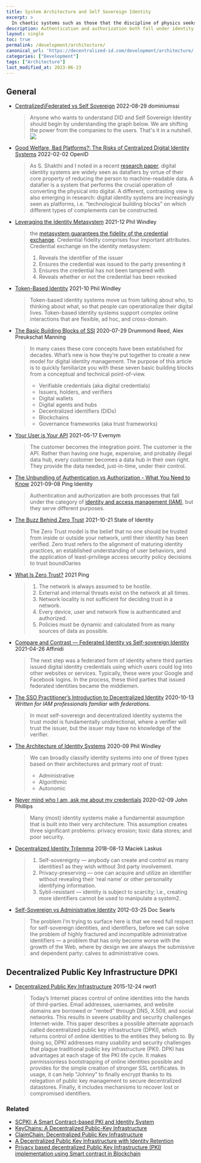 ```yaml
---
title: System Architecture and Self Sovereign Identity
excerpt: >
  In chaotic systems such as those that the discipline of physics seeks to describe, there is also the concept of the “self-organizing principle,” which dictates a tendency for chaotic systems to organize themselves. While this might be a tendency in physics, organization usually needs a nudge in the right direction in the identity world.
description: Authentication and authorization both fall under identity and access management (IAM) but serve different purposes.
layout: single
toc: true
permalink: /development/architecture/
canonical_url: 'https://decentralized-id.com/development/architecture/'
categories: ["Development"]
tags: ["Architecture"]
last_modified_at: 2023-06-23
---
```


## General
* [Centralized\Federated vs Self Sovereign](https://twitter.com/dominiumssi/status/1564188374529081345) 2022-08-29 dominiumssi
  > Anyone who wants to understand DID and Self Sovereign Identity should begin by understanding the graph below. We are shifting the power from the companies to the users.  That's it in a nutshell.
  > ![](https://pbs.twimg.com/media/FbUcnNNacAAUnAs?format=png&name=small)
* [Good Welfare, Bad Platforms?: The Risks of Centralized Digital Identity Systems](https://points.datasociety.net/good-welfare-bad-platforms-d65b412d962e) 2022-02-02 OpenID
  > As S. Shakthi and I noted in a recent [research paper](https://journals.openedition.org/samaj/6279), digital identity systems are widely seen as datafiers by virtue of their core property of reducing the person to machine-readable data. A datafier is a system that performs the crucial operation of converting the physical into digital. A different, contrasting view is also emerging in research: digital identity systems are increasingly seen as platforms, i.e. “technological building blocks” on which different types of complements can be constructed.
* [Leveraging the Identity Metasystem](https://www.windley.com/archives/2021/12/leveraging_the_identity_metasystem.shtml) 2021-12 Phil Windley
  > the [metasystem guarantees the fidelity of the credential exchange](https://www.windley.com/archives/2021/06/ssi_interaction_patterns.shtml). Credential fidelity comprises four important attributes. Credential exchange on the identity metasystem:
  > 
  > 1. Reveals the identifier of the issuer
  > 2. Ensures the credential was issued to the party presenting it
  > 3. Ensures the credential has not been tampered with
  > 4. Reveals whether or not the credential has been revoked
* [Token-Based Identity](https://www.windley.com/archives/2021/10/token-based_identity.shtml) 2021-10 Phil Windley
  > Token-based identity systems move us from talking about who, to thinking about what, so that people can operationalize their digital lives. Token-based identity systems support complex online interactions that are flexible, ad hoc, and cross-domain.
* [The Basic Building Blocks of SSI](https://freecontent.manning.com/the-basic-building-blocks-of-ssi/) 2020-07-29 Drummond Reed, Alex Preukschat Manning
  > In many cases these core concepts have been established for decades. What’s new is how they’re put together to create a new model for digital identity management. The purpose of this article is to quickly familiarize you with these seven basic building blocks from a conceptual and technical point-of-view.
  > - Verifiable credentials (aka digital credentials)
  > - Issuers, holders, and verifiers
  > - Digital wallets
  > - Digital agents and hubs
  > - Decentralized identifiers (DIDs)
  > - Blockchains
  > - Governance frameworks (aka trust frameworks)
* [Your User is Your API](https://www.evernym.com/blog/your-user-is-your-api/) 2021-05-17 Evernym
  > The customer becomes the integration point. The customer is the API. Rather than having one huge, expensive, and probably illegal data hub, every customer becomes a data hub in their own right. They provide the data needed, just-in-time, under their control.
* [The Unbundling of Authentication vs Authorization - What You Need to Know](https://www.pingidentity.com/en/company/blog/posts/2021/authentication-vs-authorization.html) 2021-09-08 Ping Identity
  > Authentication and authorization are both processes that fall under the category of [identity and access management (IAM)](https://www.pingidentity.com/en/company/blog/posts/2017/what-is-identity-and-access-management-iam.html), but they serve different purposes.
* [The Buzz Behind Zero Trust](https://stateofidentity.libsyn.com/zero-trust-architecture) 2021-10-21 State of Identity
  > The Zero Trust model is the belief that no one should be trusted from inside or outside your network, until their identity has been verified. Zero trust refers to the alignment of maturing identity practices, an established understanding of user behaviors, and the application of least-privilege access security policy decisions to trust boundOaries
* [What Is Zero Trust?](https://www.pingidentity.com/en/company/blog/posts/2021/what-is-zero-trust.html) 2021 Ping
  > 1. The network is always assumed to be hostile.
  > 2. External and internal threats exist on the network at all times.
  > 3. Network locality is not sufficient for deciding trust in a network.
  > 4. Every device, user and network flow is authenticated and authorized.
  > 5. Policies must be dynamic and calculated from as many sources of data as possible.
* [Compare and Contrast — Federated Identity vs Self-sovereign Identity](https://academy.affinidi.com/compare-and-contrast-federated-identity-vs-self-sovereign-identity-227a85cbab18) 2021-04-26 Affinidi
  > The next step was a federated form of identity where third parties issued digital identity credentials using which users could log into other websites or services. Typically, these were your Google and Facebook logins. In the process, these third parties that issued federated identities became the middlemen.
* [The SSO Practitioner’s Introduction to Decentralized Identity](https://www.pingidentity.com/en/resources/blog/post/sso-practitioners-introduction-decentralized-identity.html) 2020-10-13
*Written for IAM professionals familiar with federations.*
  > In most self-sovereign and decentralized identity systems the trust model is  fundamentally unidirectional, where a verifier will trust the issuer, but the issuer may have no knowledge of the verifier.
* [The Architecture of Identity Systems](https://www.windley.com/archives/2020/09/the_architecture_of_identity_systems.shtml) 2020-09 Phil Windley 
  >  We can broadly classify identity systems into one of three types based on their architectures and primary root of trust:
  > - Administrative
  > - Algorithmic
  > - Autonomic
* [Never mind who I am, ask me about my credentials](https://www.linkedin.com/pulse/never-mind-who-i-am-ask-me-my-credentials-john-phillips/) 2020-02-09 John Phillips
  > Many (most) identity systems make a fundamental assumption that is built into their very architecture. This assumption creates three significant problems: privacy erosion; toxic data stores; and poor security.
* [Decentralized Identity Trilemma](https://maciek.blog/p/dit) 2018-08-13 Maciek Laskus
  > 1. Self-sovereignty — anybody can create and control as many identities1 as they wish without 3rd party involvement.
  > 2. Privacy-preserving — one can acquire and utilize an identifier without revealing their ‘real name’ or other personality identifying information.
  > 3. Sybil-resistant — identity is subject to scarcity; i.e., creating more identifiers cannot be used to manipulate a system2.
* [Self-Sovereign vs Administrative Identity](http://blogs.harvard.edu/vrm/2012/03/25/ssi/) 2012-03-25 Doc Searls 
  > The problem I’m trying to surface here is that we need full respect for self-sovereign identities, and identifiers, before we can solve the problem of highly fractured and incompatible administrative identifiers — a problem that has only become worse with the growth of the Web, where by design we are always the submissive and dependent party: calves to administrative cows.


## Decentralized Public Key Infrastructure DPKI
* [Decentralized Public Key Infrastructure](https://github.com/WebOfTrustInfo/rebooting-the-web-of-trust/blob/master/final-documents/dpki.pdf) 2015-12-24 rwot1
  > Today’s Internet places control of online identities into the hands of third-parties. Email addresses, usernames, and website domains are borrowed or "rented" through DNS, X.509, and social networks. This results in severe usability and security challenges Internet-wide. This paper describes a possible alternate approach called decentralized public key infrastructure (DPKI), which returns control of online identities to the entities they belong to. By doing so, DPKI addresses many usability and security challenges that plague traditional public key infrastructure (PKI). DPKI has advantages at each stage of the PKI life cycle. It makes permissionless bootstrapping of online identities possible and provides for the simple creation of stronger SSL certificates. In usage, it can help “Johnny” to finally encrypt thanks to its relegation of public key management to secure decentralized datastores. Finally, it includes mechanisms to recover lost or compromised identifiers.

### Related
* [SCPKI: A Smart Contract-based PKI and Identity System](http://www0.cs.ucl.ac.uk/staff/M.AlBassam/publications/scpki-bcc17.pdf)
* [KeyChains: A Decentralized Public-Key Infrastructure](https://drum.lib.umd.edu/bitstream/handle/1903/3332/0.pdf?sequence=1&isAllowed=y)
* [ClaimChain: Decentralized Public Key Infrastructure](https://www.researchgate.net/publication/318584251_ClaimChain_Decentralized_Public_Key_Infrastructure)
* [A Decentralized Public Key Infrastructure with Identity Retention](https://eprint.iacr.org/2014/803.pdf)
* [Privacy based decentralized Public Key Infrastructure (PKI) implementation using Smart contract in Blockchain](https://isrdc.iitb.ac.in/blockchain/workshops/2017-iitb/papers/paper-11%20-%20Decentralized%20PKI%20in%20blockchain%20and%20Smart%20contract.pdf)
